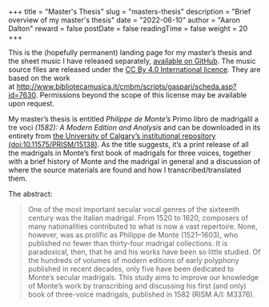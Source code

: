 +++
title = "Master's Thesis"
slug = "masters-thesis"
description = "Brief overview of my master's thesis"
date = "2022-06-10"
author = "Aaron Dalton"
reward = false
postDate = false
readingTime = false
weight = 20
+++

This is the (hopefully permanent) landing page for my master’s thesis and the
sheet music I have released separately, [available on GitHub](https://github.com/Perlkonig/monte-thesis). The music source files are released under the [CC By 4.0 International licence](https://creativecommons.org/licenses/by/4.0/deed.en_US). They are based on the work
at <http://www.bibliotecamusica.it/cmbm/scripts/gaspari/scheda.asp?id=7630>. Permissions beyond the scope of this license may be available upon request.

My master’s thesis is entitled *Philippe de Monte’s* Primo libro de madrigalil a
tre voci *(1582): A Modern Edition and Analysis* and can be downloaded in its
entirety from [the University of Calgary’s institutional
repository (doi:10.11575/PRISM/15138)](http://dx.doi.org/10.11575/PRISM/15138). As the title suggests, it’s a
print release of all the madrigals in Monte’s first book of madrigals for three
voices, together with a brief history of Monte and the madrigal in general and a
discussion of where the source materials are found and how I
transcribed/translated them.

The abstract:

> One of the most important secular vocal genres of the sixteenth century was the Italian madrigal. From 1520 to 1620, composers of many nationalities contributed to what is now a vast repertoire. None, however, was as prolific as Philippe de Monte (1521–1603), who published no fewer than thirty-four madrigal collections. It is paradoxical, then, that he and his works have been so little studied. Of the hundreds of volumes of modern editions of early polyphony published in recent decades, only five have been dedicated to Monte’s secular madrigals. This study aims to improve our knowledge of Monte’s work by transcribing and discussing his first (and only) book of three-voice madrigals, published in 1582 (RISM A/I: M3376).
